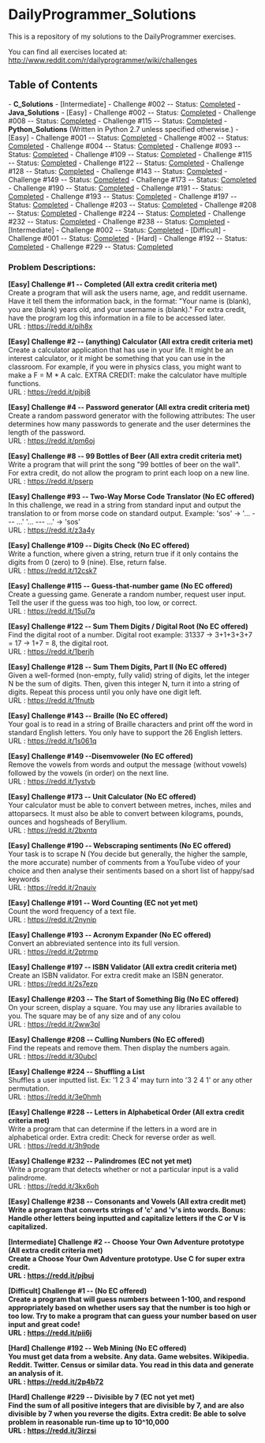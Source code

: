 DailyProgrammer_Solutions
=========================

This is a repository of my solutions to the DailyProgrammer exercises. 

You can find all exercises located at: http://www.reddit.com/r/dailyprogrammer/wiki/challenges

<h2>Table of Contents</h2>
- <strong>C_Solutions</strong>
  - [Intermediate] 
    - Challenge #002 -- Status: <a href="https://github.com/ArnoldM904/DailyProgrammer_Solutions/blob/master/C_Solutions/%5BIntermediate%5D_Challenge_002.c">Completed</a>
- <strong>Java_Solutions</strong>
  - [Easy] 
    - Challenge #002 -- Status: <a href="https://github.com/ArnoldM904/DailyProgrammer_Solutions/blob/master/Java_Solutions/%5BEasy%5D_Challenge_002.java">Completed</a>
    - Challenge #008 -- Status: <a href="https://github.com/ArnoldM904/DailyProgrammer_Solutions/blob/master/Java_Solutions/%5BEasy%5D_Challenge_008.java">Completed</a>
    - Challenge #115 -- Status: <a href="https://github.com/ArnoldM904/DailyProgrammer_Solutions/blob/master/Java_Solutions/%5BEasy%5D_Challenge_115.java">Completed</a>
- <strong>Python_Solutions</strong> (Written in Python 2.7 unless specified otherwise.)
  - [Easy] 
    - Challenge #001 -- Status: <a href="https://github.com/ArnoldM904/DailyProgrammer_Solutions/blob/master/Python_Solutions/%5BEasy%5D_Challenge_001.py">Completed</a>
    - Challenge #002 -- Status: <a href="https://github.com/ArnoldM904/DailyProgrammer_Solutions/blob/master/Python_Solutions/%5BEasy%5D_Challenge_002.py">Completed</a>
    - Challenge #004 -- Status: <a href="https://github.com/ArnoldM904/DailyProgrammer_Solutions/blob/master/Python_Solutions/%5BEasy%5D_Challenge_004.py">Completed</a>
    - Challenge #093 -- Status: <a href="https://github.com/ArnoldM904/DailyProgrammer_Solutions/blob/master/Python_Solutions/%5BEasy%5D_Challenge_093.py">Completed</a>
    - Challenge #109 -- Status: <a href="https://github.com/ArnoldM904/DailyProgrammer_Solutions/blob/master/Python_Solutions/%5BEasy%5D_Challenge_109.py">Completed</a>
    - Challenge #115 -- Status: <a href="https://github.com/ArnoldM904/DailyProgrammer_Solutions/blob/master/Python_Solutions/%5BEasy%5D_Challenge_115.py">Completed</a>
    - Challenge #122 -- Status: <a href="https://github.com/ArnoldM904/DailyProgrammer_Solutions/blob/master/Python_Solutions/%5BEasy%5D_Challenge_122.py">Completed</a>
    - Challenge #128 -- Status: <a href="https://github.com/ArnoldM904/DailyProgrammer_Solutions/blob/master/Python_Solutions/%5BEasy%5D_Challenge_128.py">Completed</a>
    - Challenge #143 -- Status: <a href="https://github.com/ArnoldM904/DailyProgrammer_Solutions/blob/master/Python_Solutions/%5BEasy%5D_Challenge_143.py">Completed</a>
    - Challenge #149 -- Status: <a href="https://github.com/ArnoldM904/DailyProgrammer_Solutions/blob/master/Python_Solutions/%5BEasy%5D_Challenge_149.py">Completed</a>
    - Challenge #173 -- Status: <a href="https://github.com/ArnoldM904/DailyProgrammer_Solutions/blob/master/Python_Solutions/%5BEasy%5D_Challenge_173.py">Completed</a>
    - Challenge #190 -- Status: <a href="https://github.com/ArnoldM904/DailyProgrammer_Solutions/blob/master/Python_Solutions/%5BEasy%5D_Challenge_190.py">Completed</a>
    - Challenge #191 -- Status: <a href="https://github.com/ArnoldM904/DailyProgrammer_Solutions/blob/master/Python_Solutions/%5BEasy%5D_Challenge_191.py">Completed</a>
    - Challenge #193 -- Status: <a href="https://github.com/ArnoldM904/DailyProgrammer_Solutions/blob/master/Python_Solutions/%5BEasy%5D_Challenge_193.py">Completed</a>
    - Challenge #197 -- Status: <a href="https://github.com/ArnoldM904/DailyProgrammer_Solutions/blob/master/Python_Solutions/%5BEasy%5D_Challenge_197.py">Completed</a>
    - Challenge #203 -- Status: <a href="https://github.com/ArnoldM904/DailyProgrammer_Solutions/blob/master/Python_Solutions/%5BEasy%5D_Challenge_203.py">Completed</a>
    - Challenge #208 -- Status: <a href="https://github.com/ArnoldM904/DailyProgrammer_Solutions/blob/master/Python_Solutions/%5BEasy%5D_Challenge_208.py">Completed</a>
    - Challenge #224 -- Status: <a href="https://github.com/ArnoldM904/DailyProgrammer_Solutions/blob/master/Python_Solutions/%5BEasy%5D_Challenge_224.py">Completed</a>
    - Challenge #232 -- Status: <a href="https://github.com/ArnoldM904/DailyProgrammer_Solutions/blob/master/Python_Solutions/%5BEasy%5D_Challenge_232.py">Completed</a>
    - Challenge #238 -- Status: <a href="https://github.com/ArnoldM904/DailyProgrammer_Solutions/blob/master/Python_Solutions/%5BEasy%5D_Challenge_238.py">Completed</a>
  - [Intermediate] 
    - Challenge #002 -- Status: <a href="https://github.com/ArnoldM904/DailyProgrammer_Solutions/blob/master/Python_Solutions/%5BIntermediate%5D_Challenge_002.py">Completed</a>
  - [Difficult] 
    - Challenge #001 -- Status: <a href="https://github.com/ArnoldM904/DailyProgrammer_Solutions/blob/master/Python_Solutions/%5BDifficult%5D_Challenge_001.py">Completed</a>
  - [Hard]
    - Challenge #192 -- Status: <a href="https://github.com/ArnoldM904/DailyProgrammer_Solutions/blob/master/Python_Solutions/%5BHard%5D_Challenge_192.py">Completed</a>
    - Challenge #229 -- Status: <a href="https://github.com/ArnoldM904/DailyProgrammer_Solutions/blob/master/Python_Solutions/%5BHard%5D_Challenge_229.py">Completed</a>




<h3>Problem Descriptions: </h3>


<strong> [Easy] Challenge #1 -- Completed (All extra credit criteria met) </strong>
<BR>
Create a program that will ask the users name, age, and reddit username. 
Have it tell them the information back, in the format:
"Your name is (blank), you are (blank) years old, and your username is (blank)."
For extra credit, have the program log this information in a file to be accessed later.
<BR>
URL : https://redd.it/pih8x

<strong> [Easy] Challenge #2 -- (anything) Calculator (All extra credit criteria met) </strong>
<BR>
Create a calculator application that has use in your life. It might be an interest calculator, or it might be something that you can use in the classroom. For example, if you were in physics class, you might want to make a F = M * A calc.
EXTRA CREDIT: make the calculator have multiple functions.
<BR>
URL : https://redd.it/pjbj8

<strong> [Easy] Challenge #4 -- Password generator (All extra credit criteria met) </strong>
<BR>
Create a random password generator with the following attributes: The user determines how many passwords to generate 
and the user determines the length of the password.
<BR>
URL : https://redd.it/pm6oj

<strong> [Easy] Challenge #8 -- 99 Bottles of Beer (All extra credit criteria met) </strong>
<BR>
Write a program that will print the song "99 bottles of beer on the wall".
<BR>
For extra credit, do not allow the program to print each loop on a new line.
<BR>
URL : https://redd.it/pserp

<strong> [Easy] Challenge #93 -- Two-Way Morse Code Translator (No EC offered) </strong>
<BR>
In this challenge, we read in a string from standard input and output the translation to or from morse code on standard output. Example: 'sos' -> '... --- ...' '... --- ...' -> 'sos'
<BR>
URL : https://redd.it/z3a4y

<strong> [Easy] Challenge #109 -- Digits Check (No EC offered) </strong>
<BR>
Write a function, where given a string, return true if it only contains the digits from 0 (zero) to 9 (nine). Else, return false.
<BR>
URL : https://redd.it/12csk7

<strong> [Easy] Challenge #115 -- Guess-that-number game (No EC offered) </strong>
<BR>
Create a guessing game. Generate a random number, request user input. Tell the user if the guess was too high, too low, or correct.
<BR>
URL : https://redd.it/15ul7q

<strong> [Easy] Challenge #122 -- Sum Them Digits / Digital Root (No EC offered) </strong>
<BR>
Find the digital root of a number. 
Digital root example: 31337 -> 3+1+3+3+7 = 17 -> 1+7 = 8, the digital root.
<BR>
URL : https://redd.it/1berjh

<strong> [Easy] Challenge #128 -- Sum Them Digits, Part II (No EC offered) </strong>
<BR>
Given a well-formed (non-empty, fully valid) string of digits, let the integer N be the sum of digits. Then, given this integer N, turn it into a string of digits. Repeat this process until you only have one digit left.
<BR>
URL : https://redd.it/1fnutb

<strong> [Easy] Challenge #143 -- Braille (No EC offered) </strong>
<BR>
Your goal is to read in a string of Braille characters and print off the word in standard English letters. You only have to support the 26 English letters.
<BR>
URL : https://redd.it/1s061q

<strong> [Easy] Challenge #149 --Disemvoweler (No EC offered) </strong>
<BR>
Remove the vowels from words and output the message (without vowels) followed by the vowels (in order) on the next line.
<BR>
URL : https://redd.it/1ystvb

<strong> [Easy] Challenge #173 -- Unit Calculator (No EC offered) </strong>
<BR>
Your calculator must be able to convert between metres, inches, miles and attoparsecs. It must also be able to convert between kilograms, pounds, ounces and hogsheads of Beryllium.
<BR>
URL : https://redd.it/2bxntq

<strong> [Easy] Challenge #190 -- Webscraping sentiments (No EC offered) </strong>
<BR>
Your task is to scrape N (You decide but generally, the higher the sample, the more accurate) number of comments from a YouTube video of your choice and then analyse their sentiments based on a short list of happy/sad keywords
<BR>
URL : https://redd.it/2nauiv

<strong> [Easy] Challenge #191 -- Word Counting (EC not yet met) </strong>
<BR>
Count the word frequency of a text file.
<BR>
URL : https://redd.it/2nynip

<strong> [Easy] Challenge #193 -- Acronym Expander (No EC offered) </strong>
<BR>
Convert an abbreviated sentence into its full version.
<BR>
URL : https://redd.it/2ptrmp

<strong> [Easy] Challenge #197 -- ISBN Validator (All extra credit criteria met) </strong>
<BR>
Create an ISBN validator. For extra credit make an ISBN generator.
<BR>
URL : https://redd.it/2s7ezp

<strong> [Easy] Challenge #203 -- The Start of Something Big (No EC offered) </strong>
<BR>
On your screen, display a square.
You may use any libraries available to you.
The square may be of any size and of any colou
<BR>
URL : https://redd.it/2ww3pl

<strong> [Easy] Challenge #208 -- Culling Numbers (No EC offered) </strong>
<BR>
Find the repeats and remove them. Then display the numbers again.
<BR>
URL : https://redd.it/30ubcl

<strong> [Easy] Challenge #224 -- Shuffling a List</strong>
<BR>
Shuffles a user inputted list. Ex: '1 2 3 4' may turn into '3 2 4 1' or any other permutation.
<BR>
URL : https://redd.it/3e0hmh

<strong> [Easy] Challenge #228 -- Letters in Alphabetical Order (All extra credit criteria met)</strong>
<BR>
Write a program that can determine if the letters in a word are in alphabetical order.
Extra credit: Check for reverse order as well.
<BR>
URL : https://redd.it/3h9pde

<strong> [Easy] Challenge #232 -- Palindromes (EC not yet met)</strong>
<BR>
Write a program that detects whether or not a particular input is a valid palindrome. 
<BR>
URL : https://redd.it/3kx6oh

<strong> [Easy] Challenge #238 -- Consonants and Vowels (All extra credit met)
<BR>
Write a program that converts strings of 'c' and 'v's into words.
Bonus: Handle other letters being inputted and capitalize letters if the C or V is capitalized.

<strong> [Intermediate] Challenge #2 -- Choose Your Own Adventure prototype (All extra credit criteria met) </strong>
<BR>
Create a Choose Your Own Adventure prototype. Use C for super extra credit.
<BR>
URL : https://redd.it/pjbuj

<strong> [Difficult] Challenge #1 -- <No problem name> (No EC offered) </strong>
<BR>
Create a program that will guess numbers between 1-100, and respond appropriately based on 
whether users say that the number is too high or too low. 
Try to make a program that can guess your number based on user input and great code!
<BR>
URL : https://redd.it/pii6j

<strong> [Hard] Challenge #192 -- Web Mining (No EC offered) </strong>
<BR>
You must get data from a website. Any data. Game websites. Wikipedia. Reddit. Twitter. Census or similar data.
You read in this data and generate an analysis of it.
<BR>
URL : https://redd.it/2p4b72

<strong> [Hard] Challenge #229 -- Divisible by 7 (EC not yet met) </strong>
<BR>
Find the sum of all positive integers that are divisible by 7, and are also divisible by 7 when you reverse the digits.
Extra credit: Be able to solve problem in reasonable run-time up to 10^10,000
<BR>
URL : https://redd.it/3irzsi
